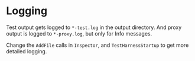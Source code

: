 # Logging

Test output gets logged to `*-test.log` in the output directory. And proxy output is logged to `*-proxy.log`, but only for Info messages.

Change the `AddFile` calls in `Inspector`, and `TestHarnessStartup` to get more detailed logging.
